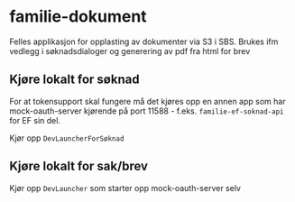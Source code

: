 # familie-dokument
Felles applikasjon for opplasting av dokumenter via S3 i SBS. 
Brukes ifm vedlegg i søknadsdialoger og generering av pdf fra html for brev 

## Kjøre lokalt for søknad
For at tokensupport skal fungere må det kjøres opp en annen app som har 
mock-oauth-server kjørende på port 11588 - f.eks. `familie-ef-soknad-api` for EF sin del.

Kjør opp `DevLauncherForSøknad`

## Kjøre lokalt for sak/brev
Kjør opp `DevLauncher` som starter opp mock-oauth-server selv